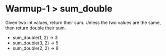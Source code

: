 # Warmup-1 > sum_double

Given two int values, return their sum. Unless the two values are the same, then return double their sum.

- sum_double(1, 2) → 3
- sum_double(3, 2) → 5
- sum_double(2, 2) → 8
